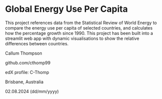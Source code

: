   # Global Energy Use Per Capita
  
This project references data from the Statistical Review of World Energy to compare the energy use per capita of selected countries, and calculates how the percentage growth since 1990. This project has been built into a streamlit web app with dynamic visualisations to show the relative differences between countries. 

    
Callum Thompson

github.com/cthomp99

edX profile: C-Thomp

Brisbane, Australia

02.08.2024 (dd/mm/yyyy)
